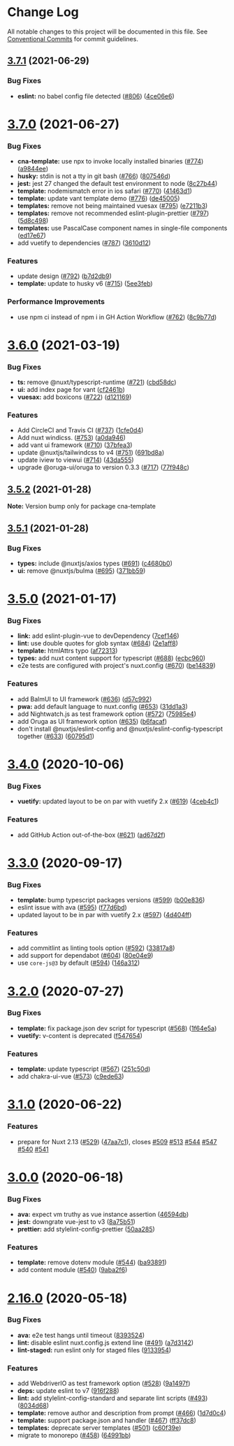 # Change Log

All notable changes to this project will be documented in this file.
See [Conventional Commits](https://conventionalcommits.org) for commit guidelines.

## [3.7.1](https://github.com/nuxt/create-nuxt-app/compare/v3.7.0...v3.7.1) (2021-06-29)


### Bug Fixes

* **eslint:** no babel config file detected ([#806](https://github.com/nuxt/create-nuxt-app/issues/806)) ([4ce06e6](https://github.com/nuxt/create-nuxt-app/commit/4ce06e62aa666de9071c69d7fd17439669b55c46))





# [3.7.0](https://github.com/nuxt/create-nuxt-app/compare/v3.6.0...v3.7.0) (2021-06-27)


### Bug Fixes

* **cna-template:** use npx to invoke locally installed binaries ([#774](https://github.com/nuxt/create-nuxt-app/issues/774)) ([a9844ee](https://github.com/nuxt/create-nuxt-app/commit/a9844eec09262138f364e03aa4165bf580f6fc8a))
* **husky:** stdin is not a tty in git bash ([#766](https://github.com/nuxt/create-nuxt-app/issues/766)) ([807546d](https://github.com/nuxt/create-nuxt-app/commit/807546d65f107378c15503c5f1585b9131a7e469))
* **jest:** jest 27 changed the default test environment to node ([8c27b44](https://github.com/nuxt/create-nuxt-app/commit/8c27b44ade0b3750cacc3a31f2c8934f6d80f515))
* **template:** nodemismatch error in ios safari ([#770](https://github.com/nuxt/create-nuxt-app/issues/770)) ([41463d1](https://github.com/nuxt/create-nuxt-app/commit/41463d16912e0026ac533cb0b8441cb7a9e5c8b8))
* **template:** update vant template demo ([#776](https://github.com/nuxt/create-nuxt-app/issues/776)) ([de45005](https://github.com/nuxt/create-nuxt-app/commit/de45005e276ce2882b4294dbb3cb40504228cb45))
* **templates:** remove not being maintained vuesax ([#795](https://github.com/nuxt/create-nuxt-app/issues/795)) ([e7211b3](https://github.com/nuxt/create-nuxt-app/commit/e7211b3c1d2a683c2376cfa8f2437555ccf526c7))
* **templates:** remove not recommended eslint-plugin-prettier ([#797](https://github.com/nuxt/create-nuxt-app/issues/797)) ([5d8c498](https://github.com/nuxt/create-nuxt-app/commit/5d8c49878c98cc2842b65fa8edaa201d9d3bc0aa))
* **templates:** use PascalCase component names in single-file components ([ed17e67](https://github.com/nuxt/create-nuxt-app/commit/ed17e67e1499a69f9c6eb364c0df6b64cd5a2a19))
* add vuetify to dependencies ([#787](https://github.com/nuxt/create-nuxt-app/issues/787)) ([3610d12](https://github.com/nuxt/create-nuxt-app/commit/3610d123fb9f2725bf7fd9c15137568159240c6d))


### Features

* update design ([#792](https://github.com/nuxt/create-nuxt-app/issues/792)) ([b7d2db9](https://github.com/nuxt/create-nuxt-app/commit/b7d2db9f10ff2bb1fedbe65800f1ac43cb84fad1))
* **template:** update to husky v6 ([#715](https://github.com/nuxt/create-nuxt-app/issues/715)) ([5ee3feb](https://github.com/nuxt/create-nuxt-app/commit/5ee3feb3dd9ae776f335d835c93ad9f609344a8b))


### Performance Improvements

* use npm ci instead of npm i in GH Action Workflow ([#762](https://github.com/nuxt/create-nuxt-app/issues/762)) ([8c9b77d](https://github.com/nuxt/create-nuxt-app/commit/8c9b77deb7ef64f5a4b7a484c4a9e3ef4d0a3208))





# [3.6.0](https://github.com/nuxt/create-nuxt-app/compare/v3.5.2...v3.6.0) (2021-03-19)


### Bug Fixes

* **ts:** remove @nuxt/typescript-runtime ([#721](https://github.com/nuxt/create-nuxt-app/issues/721)) ([cbd58dc](https://github.com/nuxt/create-nuxt-app/commit/cbd58dc3242c90668f771d9d68bc5e48606a4274))
* **ui:** add index page for vant ([cf2461b](https://github.com/nuxt/create-nuxt-app/commit/cf2461b5159c5cf4accfd90d01ffa2d89b5830fc))
* **vuesax:** add boxicons ([#722](https://github.com/nuxt/create-nuxt-app/issues/722)) ([d121169](https://github.com/nuxt/create-nuxt-app/commit/d12116967a7bed3d96d4543bdd56561c4126e72c))


### Features

* Add CircleCI and Travis CI ([#737](https://github.com/nuxt/create-nuxt-app/issues/737)) ([1cfe0d4](https://github.com/nuxt/create-nuxt-app/commit/1cfe0d4b161593db986995bb2e677700ac83f457))
* Add nuxt windicss. ([#753](https://github.com/nuxt/create-nuxt-app/issues/753)) ([a0da946](https://github.com/nuxt/create-nuxt-app/commit/a0da9468f0f95b4577e1dbbc7bb303396d99c1b8))
* add vant ui framework ([#710](https://github.com/nuxt/create-nuxt-app/issues/710)) ([37bfea3](https://github.com/nuxt/create-nuxt-app/commit/37bfea3a7f16e2e92941053b8bff40e5ed414abf))
* update @nuxtjs/tailwindcss to v4 ([#751](https://github.com/nuxt/create-nuxt-app/issues/751)) ([691bd8a](https://github.com/nuxt/create-nuxt-app/commit/691bd8a1d2cbcc3807c7b2acb19f7369216bd579))
* update iview to viewui ([#714](https://github.com/nuxt/create-nuxt-app/issues/714)) ([43da555](https://github.com/nuxt/create-nuxt-app/commit/43da55582dc87bb1a1f80747b70181bc6f5fb174))
* upgrade @oruga-ui/oruga to version 0.3.3 ([#717](https://github.com/nuxt/create-nuxt-app/issues/717)) ([77f948c](https://github.com/nuxt/create-nuxt-app/commit/77f948cca6e3eab3c16e7ed8ed8b1539a726fb27))





## [3.5.2](https://github.com/nuxt/create-nuxt-app/compare/v3.5.1...v3.5.2) (2021-01-28)

**Note:** Version bump only for package cna-template





## [3.5.1](https://github.com/nuxt/create-nuxt-app/compare/v3.5.0...v3.5.1) (2021-01-28)


### Bug Fixes

* **types:** include @nuxtjs/axios types ([#691](https://github.com/nuxt/create-nuxt-app/issues/691)) ([c4680b0](https://github.com/nuxt/create-nuxt-app/commit/c4680b0018edefdd5de0a771858faa83c7d43b37))
* **ui:** remove @nuxtjs/bulma ([#695](https://github.com/nuxt/create-nuxt-app/issues/695)) ([371bb59](https://github.com/nuxt/create-nuxt-app/commit/371bb5999acaf68bf29acc994ded130bd6c0c9ce))





# [3.5.0](https://github.com/nuxt/create-nuxt-app/compare/v3.4.0...v3.5.0) (2021-01-17)


### Bug Fixes

* **link:** add eslint-plugin-vue to devDependency ([7cef146](https://github.com/nuxt/create-nuxt-app/commit/7cef1461933464294857ebad31ea0574d2f23e29))
* **lint:** use double quotes for glob syntax ([#684](https://github.com/nuxt/create-nuxt-app/issues/684)) ([2e1aff8](https://github.com/nuxt/create-nuxt-app/commit/2e1aff819eac10e7a18588917b06ec5bc611e968))
* **template:** htmlAttrs typo ([af72313](https://github.com/nuxt/create-nuxt-app/commit/af723137760844299545209973cc237191aba2a8))
* **types:** add nuxt content support for typescript ([#688](https://github.com/nuxt/create-nuxt-app/issues/688)) ([ecbc960](https://github.com/nuxt/create-nuxt-app/commit/ecbc9607126bc11e82850a959ac463a61694bda4))
* e2e tests are configured with project's nuxt.config ([#670](https://github.com/nuxt/create-nuxt-app/issues/670)) ([be14839](https://github.com/nuxt/create-nuxt-app/commit/be14839914ccb3b15b5f9ad7a68d8784fd9d8327))


### Features

* add BalmUI to UI framework ([#636](https://github.com/nuxt/create-nuxt-app/issues/636)) ([d57c992](https://github.com/nuxt/create-nuxt-app/commit/d57c992b966f2ff0c70cfbfb2eac95c5a4ed65d9))
* **pwa:** add default language to nuxt.config ([#653](https://github.com/nuxt/create-nuxt-app/issues/653)) ([31dd1a3](https://github.com/nuxt/create-nuxt-app/commit/31dd1a39bb134738a04de93961e6dea16807ef8f))
* add Nightwatch.js as test framework option ([#572](https://github.com/nuxt/create-nuxt-app/issues/572)) ([75985e4](https://github.com/nuxt/create-nuxt-app/commit/75985e47a841fe8898f6f17b265fe6566984db8e))
* add Oruga as UI framework option ([#635](https://github.com/nuxt/create-nuxt-app/issues/635)) ([b6facaf](https://github.com/nuxt/create-nuxt-app/commit/b6facaf6383c30699879f7b5e4e2433bf22adfa7))
* don't install @nuxtjs/eslint-config and @nuxtjs/eslint-config-typescript together ([#633](https://github.com/nuxt/create-nuxt-app/issues/633)) ([60795d1](https://github.com/nuxt/create-nuxt-app/commit/60795d152992b68cd833530068b4549e132ecc19))





# [3.4.0](https://github.com/nuxt/create-nuxt-app/compare/v3.3.0...v3.4.0) (2020-10-06)


### Bug Fixes

* **vuetify:** updated layout to be on par with vuetify 2.x ([#619](https://github.com/nuxt/create-nuxt-app/issues/619)) ([4ceb4c1](https://github.com/nuxt/create-nuxt-app/commit/4ceb4c176d9a829d67485e1a099001f7b743ea60))


### Features

* add GitHub Action out-of-the-box ([#621](https://github.com/nuxt/create-nuxt-app/issues/621)) ([ad67d2f](https://github.com/nuxt/create-nuxt-app/commit/ad67d2f4dbd01a08be7d01056e626d26c03e0951))





# [3.3.0](https://github.com/nuxt/create-nuxt-app/compare/v3.2.0...v3.3.0) (2020-09-17)


### Bug Fixes

* **template:** bump typescript packages versions ([#599](https://github.com/nuxt/create-nuxt-app/issues/599)) ([b00e836](https://github.com/nuxt/create-nuxt-app/commit/b00e836b43cd8f0d7cb459be59c227efc3503cd3))
* eslint issue with ava ([#595](https://github.com/nuxt/create-nuxt-app/issues/595)) ([f77d6bd](https://github.com/nuxt/create-nuxt-app/commit/f77d6bd4d361644fc4d4006ecff87f5d7cc93a56))
* updated layout to be in par with vuetify 2.x ([#597](https://github.com/nuxt/create-nuxt-app/issues/597)) ([4d404ff](https://github.com/nuxt/create-nuxt-app/commit/4d404ff6bb1f9e0c0017a2e83b52ab8f68bf4051))


### Features

* add commitlint as linting tools option ([#592](https://github.com/nuxt/create-nuxt-app/issues/592)) ([33817a8](https://github.com/nuxt/create-nuxt-app/commit/33817a8bfcc4162e32030de4232defd1f99b0c33))
* add support for dependabot ([#604](https://github.com/nuxt/create-nuxt-app/issues/604)) ([80e04e9](https://github.com/nuxt/create-nuxt-app/commit/80e04e9644ea26b2b7243d3cdb5ee968bb57c511))
* use `core-js@3` by default ([#594](https://github.com/nuxt/create-nuxt-app/issues/594)) ([146a312](https://github.com/nuxt/create-nuxt-app/commit/146a3122a20dd235608a1f513ec3e83ecae1aa40))





# [3.2.0](https://github.com/nuxt/create-nuxt-app/compare/v3.1.0...v3.2.0) (2020-07-27)


### Bug Fixes

* **template:** fix package.json dev script for typescript ([#568](https://github.com/nuxt/create-nuxt-app/issues/568)) ([1f64e5a](https://github.com/nuxt/create-nuxt-app/commit/1f64e5afbb973422a34c7a64252cea9a3411664c))
* **vuetify:** v-content is deprecated ([f547654](https://github.com/nuxt/create-nuxt-app/commit/f547654c4b478a2c59aa1ed49867da9251202a9a))


### Features

* **template:** update typescript ([#567](https://github.com/nuxt/create-nuxt-app/issues/567)) ([251c50d](https://github.com/nuxt/create-nuxt-app/commit/251c50d7589dd2568252ebedefebda9779eca33f))
* add chakra-ui-vue ([#573](https://github.com/nuxt/create-nuxt-app/issues/573)) ([c9ede63](https://github.com/nuxt/create-nuxt-app/commit/c9ede63abdad60462fd3280fbd211a857e8fe1e8))





# [3.1.0](https://github.com/nuxt-community/create-nuxt-app/compare/v3.0.0...v3.1.0) (2020-06-22)


### Features

* prepare for Nuxt 2.13 ([#529](https://github.com/nuxt-community/create-nuxt-app/issues/529)) ([47aa7c1](https://github.com/nuxt-community/create-nuxt-app/commit/47aa7c1eaf743118bb0b0d8fca78ed58bfe30b05)), closes [#509](https://github.com/nuxt-community/create-nuxt-app/issues/509) [#513](https://github.com/nuxt-community/create-nuxt-app/issues/513) [#544](https://github.com/nuxt-community/create-nuxt-app/issues/544) [#547](https://github.com/nuxt-community/create-nuxt-app/issues/547) [#540](https://github.com/nuxt-community/create-nuxt-app/issues/540) [#541](https://github.com/nuxt-community/create-nuxt-app/issues/541)





# [3.0.0](https://github.com/nuxt/create-nuxt-app/compare/v2.16.0...v3.0.0) (2020-06-18)


### Bug Fixes

* **ava:** expect vm truthy as vue instance assertion ([46594db](https://github.com/nuxt/create-nuxt-app/commit/46594dbb35eefe4684adb3eb1a3f6b647d7c9850))
* **jest:** downgrate vue-jest to v3 ([8a75b51](https://github.com/nuxt/create-nuxt-app/commit/8a75b51986ff7aa5dd4fb4135b5991b723594f89))
* **prettier:** add stylelint-config-prettier ([50aa285](https://github.com/nuxt/create-nuxt-app/commit/50aa2851f80fc177add7185d485758dceca29d7d))


### Features

* **template:** remove dotenv module ([#544](https://github.com/nuxt/create-nuxt-app/issues/544)) ([ba93891](https://github.com/nuxt/create-nuxt-app/commit/ba938913bab21a96f29678c91897a6294003f32d))
* add content module ([#540](https://github.com/nuxt/create-nuxt-app/issues/540)) ([9aba2f6](https://github.com/nuxt/create-nuxt-app/commit/9aba2f692e716e7e0e027cca447fa2c260df2a40))





# [2.16.0](https://github.com/nuxt-community/create-nuxt-app/compare/v2.15.0...v2.16.0) (2020-05-18)


### Bug Fixes

* **ava:** e2e test hangs until timeout ([8393524](https://github.com/nuxt-community/create-nuxt-app/commit/8393524cd99db4847c339fac5e594419cba7f6bb))
* **lint:** disable eslint nuxt.config.js extend line ([#491](https://github.com/nuxt-community/create-nuxt-app/issues/491)) ([a7d3142](https://github.com/nuxt-community/create-nuxt-app/commit/a7d3142b8374338aa8e0a9aabe77fc030f4b1b93))
* **lint-staged:** run eslint only for staged files ([9133954](https://github.com/nuxt-community/create-nuxt-app/commit/91339542f6cb249e3ef3abe2445227a15d58480d))


### Features

* add WebdriverIO as test framework option ([#528](https://github.com/nuxt-community/create-nuxt-app/issues/528)) ([9a1497f](https://github.com/nuxt-community/create-nuxt-app/commit/9a1497f04e446a3b91b3eed1fef6273ad717b2f0))
* **deps:** update eslint to v7 ([916f288](https://github.com/nuxt-community/create-nuxt-app/commit/916f2887052d97272ed25c5f339a21286520e95b))
* **lint:** add stylelint-config-standard and separate lint scripts ([#493](https://github.com/nuxt-community/create-nuxt-app/issues/493)) ([8034d68](https://github.com/nuxt-community/create-nuxt-app/commit/8034d68109231b62e134f1fa06eb1ae72f9fd8ed))
* **template:** remove author and description from prompt ([#466](https://github.com/nuxt-community/create-nuxt-app/issues/466)) ([1d7d0c4](https://github.com/nuxt-community/create-nuxt-app/commit/1d7d0c4cdfdf8d2a04fd7afb12937bb3fcf61472))
* **template:** support package.json and handler ([#467](https://github.com/nuxt-community/create-nuxt-app/issues/467)) ([ff37dc8](https://github.com/nuxt-community/create-nuxt-app/commit/ff37dc85672f55b2441ef6612b5917ca0b32b4f5))
* **templates:** deprecate server templates ([#501](https://github.com/nuxt-community/create-nuxt-app/issues/501)) ([c60f39e](https://github.com/nuxt-community/create-nuxt-app/commit/c60f39e9fee49bcd4306217ec732b45d9d706c27))
* migrate to monorepo ([#458](https://github.com/nuxt-community/create-nuxt-app/issues/458)) ([64991bb](https://github.com/nuxt-community/create-nuxt-app/commit/64991bba05b208e5078c8101c5adac55f2100ff2))
